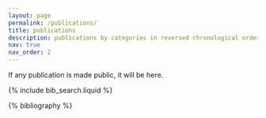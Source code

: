 ```yaml
---
layout: page
permalink: /publications/
title: publications
description: publications by categories in reversed chronological order. generated by jekyll-scholar.
nav: true
nav_order: 2
---
```


If any publication is made public, it will be here.

<!-- _pages/publications.md -->

<!-- Bibsearch Feature -->

{% include bib_search.liquid %}

<div class="publications">

{% bibliography %}

</div>
